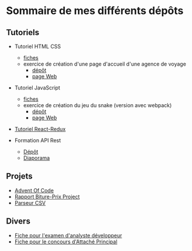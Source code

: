 # Sommaire de mes différents dépôts


## Tutoriels

- Tutoriel HTML CSS
    - [fiches](https://github.com/gaetan-varlet/tutoriel-html-css)
    - exercice de création d'une page d'accueil d'une agence de voyage
        - [dépôt](https://github.com/gaetan-varlet/exercice-html-travel-agency)
        - [page Web](https://gaetan-varlet.github.io/exercice-html-travel-agency)

- Tutoriel JavaScript
    - [fiches](https://github.com/gaetan-varlet/tutoriel-javascript)
    - exercice de création du jeu du snake (version avec webpack)
        - [dépôt](https://github.com/gaetan-varlet/exercice-javascript-snake)
        - [page Web](https://gaetan-varlet.github.io/exercice-javascript-snake)

- [Tutoriel React-Redux](https://github.com/gaetan-varlet/tutoriel-react-redux)

- Formation API Rest
    - [Dépôt](https://github.com/gaetan-varlet/formation-webservices)
    - [Diaporama](https://gaetan-varlet.github.io/formation-webservices)

## Projets

- [Advent Of Code](https://github.com/gaetan-varlet/advent-of-code)
- [Rapport Biture-Prix Project](https://github.com/gaetan-varlet/rapport-biture-prix-project)
- [Parseur CSV](https://github.com/gaetan-varlet/parseur-csv)


## Divers

- [Fiche pour l'examen d'analyste développeur](https://github.com/gaetan-varlet/analyste-developpeur)
- [Fiche pour le concours d'Attaché Principal](https://github.com/gaetan-varlet/attache-principal)
